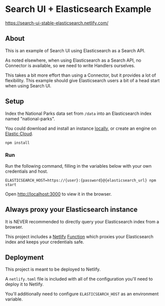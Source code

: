 # Search UI + Elasticsearch Example

https://search-ui-stable-elasticsearch.netlify.com/

## About

This is an example of Search UI using Elasticsearch as a Search API.

As noted elsewhere, when using Elasticsearch as a Search API, no Connector is available,
so we need to write Handlers ourselves.

This takes a bit more effort than using a Connector, but it provides a lot of flexibility. This example
should give Elasticsearch users a bit of a head start when using Search UI.

## Setup

Index the National Parks data set from `/data` into an Elasticsearch index named "national-parks".

You could download and install an instance [locally](https://www.elastic.co/products/elasticsearch), or
create an engine on [Elastic Cloud](https://www.elastic.co/cloud/).

```
npm install
```

### Run

Run the following command, filling in the variables below with your own credentials and host.

```
ELASTICSEARCH_HOST=https://{user}:{password}@{elasticsearch_url} npm start
```

Open [http://localhost:3000](http://localhost:3000) to view it in the browser.

## Always proxy your Elasticsearch instance

It is NEVER recommended to directly query your Elasticsearch index from a browser.

This project includes a [Netlify](https://www.netlify.com/) [Function](https://www.netlify.com/docs/functions/) which proxies your Elasticsearch index and keeps your credentials safe.

## Deployment

This project is meant to be deployed to Netlify.

A `netlify.toml` file is included with all of the configuration you'll need to deploy
it to Netlify.

You'll additionally need to configure `ELASTICSEARCH_HOST` as an environment variable.
